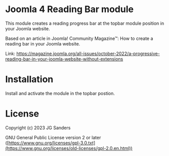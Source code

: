# Joomla 4 Reading Bar module

This module creates a reading progress bar at the topbar module position in your Joomla website.

Based on an article in Joomla! Community Magazine™: How to create a reading bar in your Joomla website.

Link: https://magazine.joomla.org/all-issues/october-2022/a-progressive-reading-bar-in-your-joomla-website-without-extensions

# Installation

Install and activate the module in the topbar postion.

# License

Copyright (c) 2023 JG Sanders

GNU General Public License version 2 or later ([https://www.gnu.org/licenses/gpl-3.0.txt](https://www.gnu.org/licenses/old-licenses/gpl-2.0.en.html))

